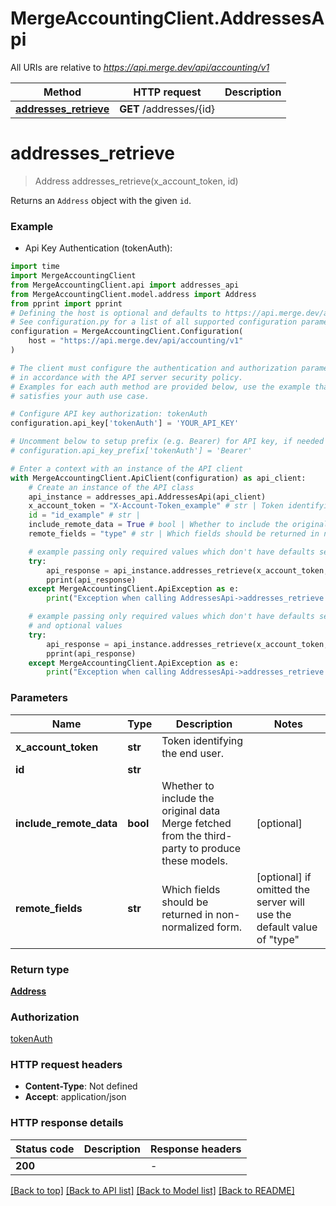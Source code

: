 # MergeAccountingClient.AddressesApi

All URIs are relative to *https://api.merge.dev/api/accounting/v1*

Method | HTTP request | Description
------------- | ------------- | -------------
[**addresses_retrieve**](AddressesApi.md#addresses_retrieve) | **GET** /addresses/{id} | 


# **addresses_retrieve**
> Address addresses_retrieve(x_account_token, id)



Returns an `Address` object with the given `id`.

### Example

* Api Key Authentication (tokenAuth):
```python
import time
import MergeAccountingClient
from MergeAccountingClient.api import addresses_api
from MergeAccountingClient.model.address import Address
from pprint import pprint
# Defining the host is optional and defaults to https://api.merge.dev/api/accounting/v1
# See configuration.py for a list of all supported configuration parameters.
configuration = MergeAccountingClient.Configuration(
    host = "https://api.merge.dev/api/accounting/v1"
)

# The client must configure the authentication and authorization parameters
# in accordance with the API server security policy.
# Examples for each auth method are provided below, use the example that
# satisfies your auth use case.

# Configure API key authorization: tokenAuth
configuration.api_key['tokenAuth'] = 'YOUR_API_KEY'

# Uncomment below to setup prefix (e.g. Bearer) for API key, if needed
# configuration.api_key_prefix['tokenAuth'] = 'Bearer'

# Enter a context with an instance of the API client
with MergeAccountingClient.ApiClient(configuration) as api_client:
    # Create an instance of the API class
    api_instance = addresses_api.AddressesApi(api_client)
    x_account_token = "X-Account-Token_example" # str | Token identifying the end user.
    id = "id_example" # str | 
    include_remote_data = True # bool | Whether to include the original data Merge fetched from the third-party to produce these models. (optional)
    remote_fields = "type" # str | Which fields should be returned in non-normalized form. (optional) if omitted the server will use the default value of "type"

    # example passing only required values which don't have defaults set
    try:
        api_response = api_instance.addresses_retrieve(x_account_token, id)
        pprint(api_response)
    except MergeAccountingClient.ApiException as e:
        print("Exception when calling AddressesApi->addresses_retrieve: %s\n" % e)

    # example passing only required values which don't have defaults set
    # and optional values
    try:
        api_response = api_instance.addresses_retrieve(x_account_token, id, include_remote_data=include_remote_data, remote_fields=remote_fields)
        pprint(api_response)
    except MergeAccountingClient.ApiException as e:
        print("Exception when calling AddressesApi->addresses_retrieve: %s\n" % e)
```


### Parameters

Name | Type | Description  | Notes
------------- | ------------- | ------------- | -------------
 **x_account_token** | **str**| Token identifying the end user. |
 **id** | **str**|  |
 **include_remote_data** | **bool**| Whether to include the original data Merge fetched from the third-party to produce these models. | [optional]
 **remote_fields** | **str**| Which fields should be returned in non-normalized form. | [optional] if omitted the server will use the default value of "type"

### Return type

[**Address**](Address.md)

### Authorization

[tokenAuth](../README.md#tokenAuth)

### HTTP request headers

 - **Content-Type**: Not defined
 - **Accept**: application/json


### HTTP response details
| Status code | Description | Response headers |
|-------------|-------------|------------------|
**200** |  |  -  |

[[Back to top]](#) [[Back to API list]](../README.md#documentation-for-api-endpoints) [[Back to Model list]](../README.md#documentation-for-models) [[Back to README]](../README.md)

